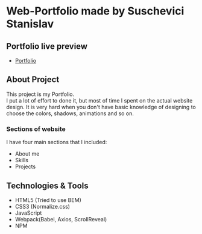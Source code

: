 <h1>Web-Portfolio made by Suschevici Stanislav</h1>
<h2>Portfolio live preview</h2>
<ul>
    <li><a href="https://koatkoetl.github.io/Portfolio/">Portfolio</a></li>
</ul>
<h2>About Project</h2>
<p>This project is my Portfolio. <br>
I put a lot of effort to done it, but most of time I spent on the actual website design. It is very hard when you don't have basic knowledge of designing to choose the colors, shadows, animations and so on.<br>
</p>
<h3>Sections of website</h3>
<p>I have four main sections that I included:</p>
<ul>
    <li>About me</li>
    <li>Skills</li>
    <li>Projects</li>
</ul>
<h2>Technologies & Tools</h2>
<ul>
    <li>HTML5 (Tried to use BEM)</li>
    <li>CSS3 (Normalize.css)</li>
    <li>JavaScript</li>
    <li>Webpack(Babel, Axios, ScrollReveal)</li>
    <li>NPM</li>
</ul>

